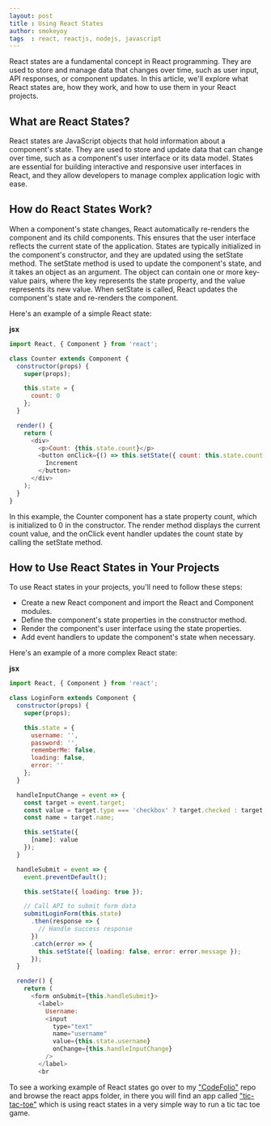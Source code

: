 ```yaml
---
layout: post
title : Using React States
author: smokeyoy
tags  : react, reactjs, nodejs, javascript
---
```


React states are a fundamental concept in React programming. They are used to store and manage data that changes over time, such as user input, API responses, or component updates. In this article, we'll explore what React states are, how they work, and how to use them in your React projects.
<!--more-->
## What are React States?

React states are JavaScript objects that hold information about a component's state. They are used to store and update data that can change over time, such as a component's user interface or its data model. States are essential for building interactive and responsive user interfaces in React, and they allow developers to manage complex application logic with ease.

## How do React States Work?

When a component's state changes, React automatically re-renders the component and its child components. This ensures that the user interface reflects the current state of the application. States are typically initialized in the component's constructor, and they are updated using the setState method. The setState method is used to update the component's state, and it takes an object as an argument. The object can contain one or more key-value pairs, where the key represents the state property, and the value represents its new value. When setState is called, React updates the component's state and re-renders the component.

Here's an example of a simple React state:

**jsx**
```js
import React, { Component } from 'react';

class Counter extends Component {
  constructor(props) {
    super(props);

    this.state = {
      count: 0
    };
  }

  render() {
    return (
      <div>
        <p>Count: {this.state.count}</p>
        <button onClick={() => this.setState({ count: this.state.count + 1 })}>
          Increment
        </button>
      </div>
    );
  }
}
```

In this example, the Counter component has a state property count, which is initialized to 0 in the constructor. The render method displays the current count value, and the onClick event handler updates the count state by calling the setState method.

## How to Use React States in Your Projects

To use React states in your projects, you'll need to follow these steps:

- Create a new React component and import the React and Component modules.
- Define the component's state properties in the constructor method.
- Render the component's user interface using the state properties.
- Add event handlers to update the component's state when necessary.

Here's an example of a more complex React state:

**jsx**
```js
import React, { Component } from 'react';

class LoginForm extends Component {
  constructor(props) {
    super(props);

    this.state = {
      username: '',
      password: '',
      rememberMe: false,
      loading: false,
      error: ''
    };
  }

  handleInputChange = event => {
    const target = event.target;
    const value = target.type === 'checkbox' ? target.checked : target.value;
    const name = target.name;

    this.setState({
      [name]: value
    });
  }

  handleSubmit = event => {
    event.preventDefault();

    this.setState({ loading: true });

    // Call API to submit form data
    submitLoginForm(this.state)
      .then(response => {
        // Handle success response
      })
      .catch(error => {
        this.setState({ loading: false, error: error.message });
      });
  }

  render() {
    return (
      <form onSubmit={this.handleSubmit}>
        <label>
          Username:
          <input
            type="text"
            name="username"
            value={this.state.username}
            onChange={this.handleInputChange}
          />
        </label>
        <br
```

To see a working example of React states go over to my ["CodeFolio"](https://github.com/yosileyid/CodeFolio) repo and browse the react apps folder, in there you will find an app called ["tic-tac-toe"](https://github.com/yosileyid/CodeFolio/tree/main/apps/tic-tac-toe) which is using react states in a very simple way to run a tic tac toe game.